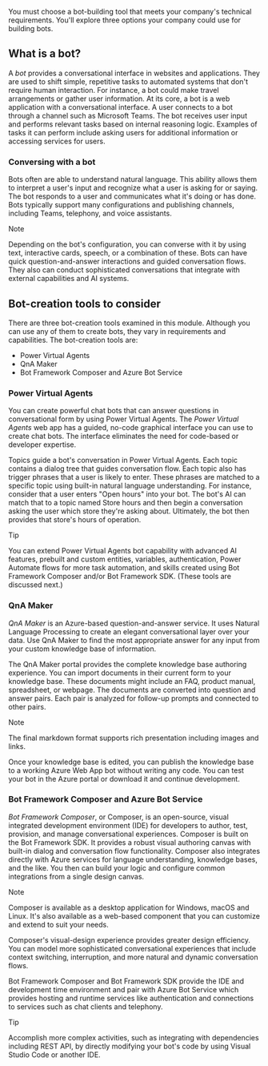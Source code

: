 You must choose a bot-building tool that meets your company's technical requirements. You'll explore three options your company could use for building bots.

## What is a bot?

A *bot* provides a conversational interface in websites and applications. They are used to shift simple, repetitive tasks to automated systems that don't require human interaction. For instance, a bot could make travel arrangements or gather user information. At its core, a bot is a web application with a conversational interface. A user connects to a bot through a channel such as Microsoft Teams. The bot receives user input and performs relevant tasks based on internal reasoning logic. Examples of tasks it can perform include asking users for additional information or accessing services for users.

### Conversing with a bot

Bots often are able to understand natural language. This ability allows them to interpret a user's input and recognize what a user is asking for or saying. The bot responds to a user and communicates what it's doing or has done. Bots typically support many configurations and publishing channels, including Teams, telephony, and voice assistants.

> [!NOTE]
> Depending on the bot's configuration, you can converse with it by using text, interactive cards, speech, or a combination of these. Bots can have quick question-and-answer interactions and guided conversation flows. They also can conduct sophisticated conversations that integrate with external capabilities and AI systems.

## Bot-creation tools to consider

There are three bot-creation tools examined in this module. Although you can use any of them to create bots, they vary in requirements and capabilities. The bot-creation tools are:

- Power Virtual Agents
- QnA Maker
- Bot Framework Composer and Azure Bot Service

### Power Virtual Agents

You can create powerful chat bots that can answer questions in conversational form by using Power Virtual Agents. The *Power Virtual Agents* web app has a guided, no-code graphical interface you can use to create chat bots. The interface eliminates the need for code-based or developer expertise.

Topics guide a bot's conversation in Power Virtual Agents. Each topic contains a dialog tree that guides conversation flow. Each topic also has trigger phrases that a user is likely to enter. These phrases are matched to a specific topic using built-in natural language understanding. For instance, consider that a user enters "Open hours" into your bot. The bot's AI can match that to a topic named Store hours and then begin a conversation asking the user which store they're asking about. Ultimately, the bot then provides that store's hours of operation.

> [!TIP]
> You can extend Power Virtual Agents bot capability with advanced AI features, prebuilt and custom entities, variables, authentication, Power Automate flows for more task automation, and skills created using Bot Framework Composer and/or Bot Framework SDK. (These tools are discussed next.)

### QnA Maker

*QnA Maker* is an Azure-based question-and-answer service. It uses Natural Language Processing to create an elegant conversational layer over your data. Use QnA Maker to find the most appropriate answer for any input from your custom knowledge base of information.

The QnA Maker portal provides the complete knowledge base authoring experience. You can import documents in their current form to your knowledge base. These documents might include an FAQ, product manual, spreadsheet, or webpage. The documents are converted into question and answer pairs. Each pair is analyzed for follow-up prompts and connected to other pairs.

>[!NOTE]
> The final markdown format supports rich presentation including images and links.

Once your knowledge base is edited, you can publish the knowledge base to a working Azure Web App bot without writing any code. You can test your bot in the Azure portal or download it and continue development.

### Bot Framework Composer and Azure Bot Service

*Bot Framework Composer*, or Composer, is an open-source, visual integrated development environment (IDE) for developers to author, test, provision, and manage conversational experiences. Composer is built on the Bot Framework SDK. It provides a robust visual authoring canvas with built-in dialog and conversation flow functionality. Composer also integrates directly with Azure services for language understanding, knowledge bases, and the like. You then can build your logic and configure common integrations from a single design canvas.

> [!NOTE]
> Composer is available as a desktop application for Windows, macOS and Linux. It's also available as a web-based component that you can customize and extend to suit your needs.

Composer's visual-design experience provides greater design efficiency. You can model more sophisticated conversational experiences that include context switching, interruption, and more natural and dynamic conversation flows.

Bot Framework Composer and Bot Framework SDK provide the IDE and development time environment and pair with Azure Bot Service which provides hosting and runtime services like authentication and connections to services such as chat clients and telephony.

>[!TIP]
> Accomplish more complex activities, such as integrating with dependencies including REST API, by directly modifying your bot's code by using Visual Studio Code or another IDE.
